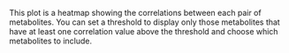 This plot is a heatmap showing the correlations between each pair of metabolites. You can set a threshold to display only those metabolites that have at least one correlation value above the threshold and choose which metabolites to include.